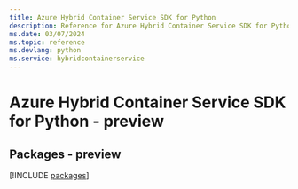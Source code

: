 ```yaml
---
title: Azure Hybrid Container Service SDK for Python
description: Reference for Azure Hybrid Container Service SDK for Python
ms.date: 03/07/2024
ms.topic: reference
ms.devlang: python
ms.service: hybridcontainerservice
---
```

# Azure Hybrid Container Service SDK for Python - preview
## Packages - preview
[!INCLUDE [packages](hybrid-container-service-index.md)]